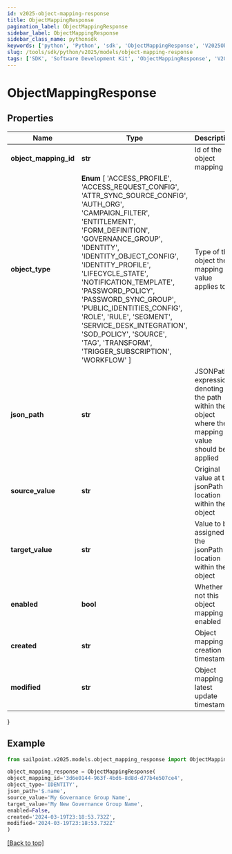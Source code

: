 ```yaml
---
id: v2025-object-mapping-response
title: ObjectMappingResponse
pagination_label: ObjectMappingResponse
sidebar_label: ObjectMappingResponse
sidebar_class_name: pythonsdk
keywords: ['python', 'Python', 'sdk', 'ObjectMappingResponse', 'V2025ObjectMappingResponse'] 
slug: /tools/sdk/python/v2025/models/object-mapping-response
tags: ['SDK', 'Software Development Kit', 'ObjectMappingResponse', 'V2025ObjectMappingResponse']
---
```


# ObjectMappingResponse


## Properties

Name | Type | Description | Notes
------------ | ------------- | ------------- | -------------
**object_mapping_id** | **str** | Id of the object mapping | [optional] 
**object_type** |  **Enum** [  'ACCESS_PROFILE',    'ACCESS_REQUEST_CONFIG',    'ATTR_SYNC_SOURCE_CONFIG',    'AUTH_ORG',    'CAMPAIGN_FILTER',    'ENTITLEMENT',    'FORM_DEFINITION',    'GOVERNANCE_GROUP',    'IDENTITY',    'IDENTITY_OBJECT_CONFIG',    'IDENTITY_PROFILE',    'LIFECYCLE_STATE',    'NOTIFICATION_TEMPLATE',    'PASSWORD_POLICY',    'PASSWORD_SYNC_GROUP',    'PUBLIC_IDENTITIES_CONFIG',    'ROLE',    'RULE',    'SEGMENT',    'SERVICE_DESK_INTEGRATION',    'SOD_POLICY',    'SOURCE',    'TAG',    'TRANSFORM',    'TRIGGER_SUBSCRIPTION',    'WORKFLOW' ] | Type of the object the mapping value applies to | [optional] 
**json_path** | **str** | JSONPath expression denoting the path within the object where the mapping value should be applied | [optional] 
**source_value** | **str** | Original value at the jsonPath location within the object | [optional] 
**target_value** | **str** | Value to be assigned at the jsonPath location within the object | [optional] 
**enabled** | **bool** | Whether or not this object mapping is enabled | [optional] [default to False]
**created** | **str** | Object mapping creation timestamp | [optional] 
**modified** | **str** | Object mapping latest update timestamp | [optional] 
}

## Example

```python
from sailpoint.v2025.models.object_mapping_response import ObjectMappingResponse

object_mapping_response = ObjectMappingResponse(
object_mapping_id='3d6e0144-963f-4bd6-8d8d-d77b4e507ce4',
object_type='IDENTITY',
json_path='$.name',
source_value='My Governance Group Name',
target_value='My New Governance Group Name',
enabled=False,
created='2024-03-19T23:18:53.732Z',
modified='2024-03-19T23:18:53.732Z'
)

```
[[Back to top]](#) 

